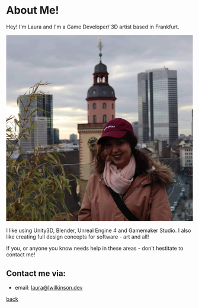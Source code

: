 # About Me!

Hey! I'm Laura and I'm a Game Developer/ 3D artist based in Frankfurt.

![Image Text](me.jpg)


I like using Unity3D, Blender, Unreal Engine 4 and Gamemaker Studio. I also like creating full design concepts for software - art and all!

If you, or anyone you know needs help in these areas - don't hestitate to contact me! 

## Contact me via: 
- email: laura@lwilkinson.dev


[back](./)
